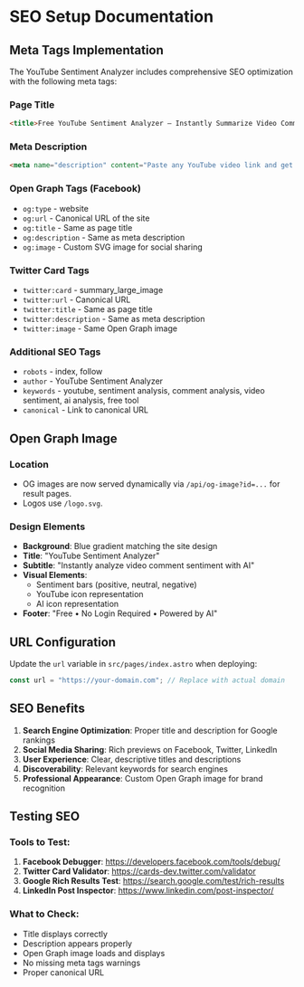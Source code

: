 # SEO Setup Documentation

## Meta Tags Implementation

The YouTube Sentiment Analyzer includes comprehensive SEO optimization with the following meta tags:

### Page Title
```html
<title>Free YouTube Sentiment Analyzer – Instantly Summarize Video Comments</title>
```

### Meta Description
```html
<meta name="description" content="Paste any YouTube video link and get an instant summary of comment sentiment: see if viewers love or hate a video in seconds. Free, no login needed.">
```

### Open Graph Tags (Facebook)
- `og:type` - website
- `og:url` - Canonical URL of the site
- `og:title` - Same as page title
- `og:description` - Same as meta description
- `og:image` - Custom SVG image for social sharing

### Twitter Card Tags
- `twitter:card` - summary_large_image
- `twitter:url` - Canonical URL
- `twitter:title` - Same as page title
- `twitter:description` - Same as meta description
- `twitter:image` - Same Open Graph image

### Additional SEO Tags
- `robots` - index, follow
- `author` - YouTube Sentiment Analyzer
- `keywords` - youtube, sentiment analysis, comment analysis, video sentiment, ai analysis, free tool
- `canonical` - Link to canonical URL

## Open Graph Image

### Location
- OG images are now served dynamically via `/api/og-image?id=...` for result pages.
- Logos use `/logo.svg`.

### Design Elements
- **Background**: Blue gradient matching the site design
- **Title**: "YouTube Sentiment Analyzer"
- **Subtitle**: "Instantly analyze video comment sentiment with AI"
- **Visual Elements**:
  - Sentiment bars (positive, neutral, negative)
  - YouTube icon representation
  - AI icon representation
- **Footer**: "Free • No Login Required • Powered by AI"

## URL Configuration

Update the `url` variable in `src/pages/index.astro` when deploying:

```javascript
const url = "https://your-domain.com"; // Replace with actual domain
```

## SEO Benefits

1. **Search Engine Optimization**: Proper title and description for Google rankings
2. **Social Media Sharing**: Rich previews on Facebook, Twitter, LinkedIn
3. **User Experience**: Clear, descriptive titles and descriptions
4. **Discoverability**: Relevant keywords for search engines
5. **Professional Appearance**: Custom Open Graph image for brand recognition

## Testing SEO

### Tools to Test:
1. **Facebook Debugger**: https://developers.facebook.com/tools/debug/
2. **Twitter Card Validator**: https://cards-dev.twitter.com/validator
3. **Google Rich Results Test**: https://search.google.com/test/rich-results
4. **LinkedIn Post Inspector**: https://www.linkedin.com/post-inspector/

### What to Check:
- Title displays correctly
- Description appears properly
- Open Graph image loads and displays
- No missing meta tags warnings
- Proper canonical URL 